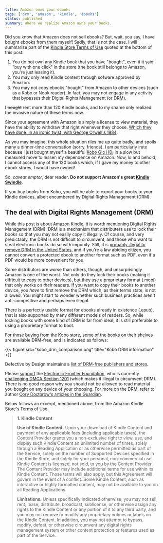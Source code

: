 ```yaml
---
title: Amazon owns your ebooks
tags: ['drm', 'amazon', 'kindle', 'ebooks']
status: published
summary: Where we realize Amazon owns your books.
---
```



Did you know that Amazon does not sell ebooks?  But, wait, you say, I
have bought ebooks from them myself!  Sadly, that is not the case.  I
will summarize part of the
[Kindle Store Terms of Use](https://www.amazon.com/gp/help/customer/display.html?nodeId=201014950) quoted
at the bottom of this post:

1. You do not own any Kindle book that you have "bought", even if it
   said "buy with one click" in the store (the book still belongs to
   Amazon, you're just leasing it).
2. You may only read Kindle content through sofware approved by
   Amazon.
3. You may not copy ebooks "bought" from Amazon to other devices (such
   as a Kobo or Nook reader).  In fact, you may not engage in any
   activity that bypasses their Digital Rights Management (or DRM).

I <s>bought</s> rent more than 120 Kindle books, and to my shame
only realized the invasive nature of these terms now.

Since your agreement with Amazon is simply a license to view material,
they have the ability to withdraw that right whenever they choose.
[Which they have done, in an ironic twist, with George Orwell's 1984](http://www.nytimes.com/2009/07/18/technology/companies/18amazon.html).

As you may imagine, this whole situation riles me up quite badly, and
spoils many a dinner-time conversation (sorry, friends).  I am
particularly irate because I just bought myself a beautiful
[Kobo Glo HD](http://www.cnet.com/products/kobo-glo-hd/), in a slow
but measured move to lessen my dependence on Amazon.  Now, lo and
behold, I cannot access any of the 120 books which, if I gave my money
to other ebook stores, I would have owned!

So, *caveat emptor*, dear reader.  **Do not support Amazon's great
[Kindle Swindle](https://www.defectivebydesign.org/amazon-kindle-swindle)**.

If you buy books from Kobo, you will be able to export your books to
your Kindle devices, albeit encumbered by Digital Rights Management (DRM).

## The deal with Digital Rights Management (DRM)

While this post is about Amazon Kindle, it is worth mentioning Digital
Rights Management (DRM).  DRM is a mechanism that distributers use to
lock their books so that you may not easily copy it illegally.  Of
course, and very predictably, the DRM is not difficult to circumvent,
and those who want to steal electronic books do so with impunity.
Still, it is
[probably illegal to remove DRM in the United States](https://en.wikipedia.org/wiki/Anti-circumvention#Fair_Use_and_Circumvention),
and if you're a law abiding citizen, you cannot convert a protected
ebook to another format such as PDF, even if a PDF would be more
convenient for you.

Some distributors are worse than others, though, and unsurprisingly
Amazon is one of the worst.  Not only do they lock their books (making
it difficult to copy to other devices), but they use a proprietary
format (.mobi) that only works on *their* readers.  If you want to
copy their books to another device, you *have* to first remove the DRM
which, as their terms state, is not allowed.  You might start to
wonder whether such business practices aren't anti-competitive and
perhaps even illegal.

There is a perfectly usable format for ebooks already in existence
(.epub), that is also supported by many different models of readers.
So, while locking books with some kind of DRM is far from ideal, it is
still preferable to using a proprietary format to boot.

For those buying from the Kobo store, some of the books on their
shelves are available DRM-free, and is indicated as follows:

{{< figure src="kobo_drm_comparison.png" title="Kobo DRM information" >}}

Defective by Design maintains a
[list of DRM-free publishers and stores](https://www.defectivebydesign.org/guide/ebooks).

Please [support](https://www.defectivebydesign.org/action) the
[Electronic Frontier Foundation](http://eff.org), who is currently
[challenging DMCA Section 1201](https://www.theguardian.com/technology/2016/jul/21/digital-millennium-copyright-act-eff-supreme-court)
(which makes it illegal to circumvent DRM).  There is no good reason
why you should not be allowed to read material you bought on any
device of your choosing.  For more on the DRM, refer to author
[Cory Doctorow's articles in the Guardian](https://www.theguardian.com/technology/blog/2014/feb/05/digital-rights-management).

Below follows an excerpt, mentioned above, from the Amazon Kindle
Store's Terms of Use.

> **1. Kindle Content**
>
> **Use of Kindle Content.** Upon your download of Kindle Content and
> payment of any applicable fees (including applicable taxes), the
> Content Provider grants you a non-exclusive right to view, use, and
> display such Kindle Content an unlimited number of times, solely
> through a Reading Application or as otherwise permitted as part of
> the Service, solely on the number of Supported Devices specified in
> the Kindle Store, and solely for your personal, non-commercial
> use. Kindle Content is licensed, not sold, to you by the Content
> Provider. The Content Provider may include additional terms for use
> within its Kindle Content. Those terms will also apply, but this
> Agreement will govern in the event of a conflict. Some Kindle
> Content, such as interactive or highly formatted content, may not be
> available to you on all Reading Applications.
>
> **Limitations.** Unless specifically indicated otherwise, you may
> not sell, rent, lease, distribute, broadcast, sublicense, or
> otherwise assign any rights to the Kindle Content or any portion of
> it to any third party, and you may not remove or modify any
> proprietary notices or labels on the Kindle Content. In addition,
> you may not attempt to bypass, modify, defeat, or otherwise
> circumvent any digital rights management system or other content
> protection or features used as part of the Service.
